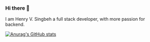 ### Hi there 👋

I am Henry V. Singbeh a full stack developer, with more passion for backend. 

[![Anurag's GitHub stats](https://github-readme-stats.vercel.app/api?username=henrycode460)](https://github.com/anuraghazra/github-readme-stats)
